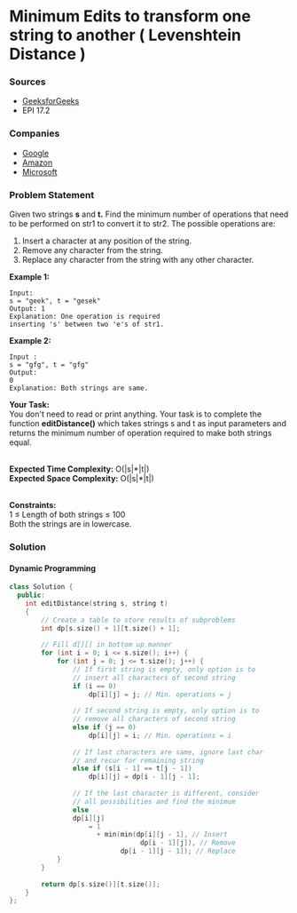 # Minimum Edits to transform one string to another ( Levenshtein Distance )

### Sources

* [GeeksforGeeks](https://practice.geeksforgeeks.org/problems/edit-distance3702/1#)
* EPI 17.2

### Companies

* [Google](../../company-based-lists/google.md)
* [Amazon](../../company-based-lists/amazon.md)
* [Microsoft](../../company-based-lists/microsoft.md)

### Problem Statement

Given two strings **s** and **t.** Find the minimum number of operations that need to be performed on str1 to convert it to str2. The possible operations are:

1. Insert a character at any position of the string.
2. Remove any character from the string.
3. Replace any character from the string with any other character.

**Example 1:**

```
Input: 
s = "geek", t = "gesek"
Output: 1
Explanation: One operation is required 
inserting 's' between two 'e's of str1.
```

**Example 2:**

```
Input : 
s = "gfg", t = "gfg"
Output: 
0
Explanation: Both strings are same.
```

**Your Task:**\
&#x20;You don't need to read or print anything. Your task is to complete the function **editDistance()** which takes strings s and t as input parameters and returns the minimum number of operation required to make both strings equal.&#x20;

\
&#x20;**Expected Time Complexity:** O(|s|\*|t|)\
&#x20;**Expected Space Complexity:** O(|s|\*|t|)

\
&#x20;**Constraints:**\
&#x20;1 ≤ Length of both strings ≤ 100\
&#x20;Both the strings are in lowercase.

### Solution

#### Dynamic Programming

```cpp
class Solution {
  public:
    int editDistance(string s, string t) 
    {
        // Create a table to store results of subproblems
        int dp[s.size() + 1][t.size() + 1];
 
        // Fill d[][] in bottom up manner
        for (int i = 0; i <= s.size(); i++) {
            for (int j = 0; j <= t.size(); j++) {
                // If first string is empty, only option is to
                // insert all characters of second string
                if (i == 0)
                    dp[i][j] = j; // Min. operations = j
 
                // If second string is empty, only option is to
                // remove all characters of second string
                else if (j == 0)
                    dp[i][j] = i; // Min. operations = i
 
                // If last characters are same, ignore last char
                // and recur for remaining string
                else if (s[i - 1] == t[j - 1])
                    dp[i][j] = dp[i - 1][j - 1];
 
                // If the last character is different, consider
                // all possibilities and find the minimum
                else
                dp[i][j]
                    = 1
                      + min(min(dp[i][j - 1], // Insert
                                 dp[i - 1][j]), // Remove
                            dp[i - 1][j - 1]); // Replace
            }
        }
 
        return dp[s.size()][t.size()];
    }
};
```

